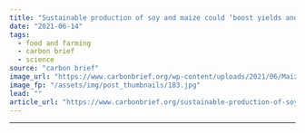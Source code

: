 ```yaml
---
title: "Sustainable production of soy and maize could ‘boost yields and cut emissions’ in China"
date: "2021-06-14"
tags: 
  - food and farming
  - carbon brief
  - science
source: "carbon brief"
image_url: "https://www.carbonbrief.org/wp-content/uploads/2021/06/Maize-store-in-Heilongjiang-Province-Northern-China_BA8T25-107x71.jpg"
image_fp: "/assets/img/post_thumbnails/183.jpg"
lead: ""
article_url: "https://www.carbonbrief.org/sustainable-production-of-soy-and-maize-could-boost-yields-and-cut-emissions-in-china"
---
```


---
